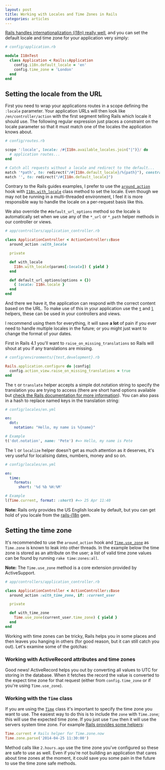 ```yaml
---
layout: post
title: Working with Locales and Time Zones in Rails
categories: articles
---
```

[Rails handles internationalization (i18n) really well](http://guides.rubyonrails.org/i18n.html), and you can set the default locale and time zone for your application very simply:

```ruby
# config/application.rb

module I18nTest
  class Application < Rails::Application
    config.i18n.default_locale = 'en'
    config.time_zone = 'London'
  end
end
```

## Setting the locale from the URL

First you need to wrap your applications routes in a scope defining the `:locale` parameter. Your application URLs will then look like `/en/controller/action` with the first segment telling Rails which locale it should use. The following regular expression just places a constraint on the locale parameter so that it must match one of the locales the application knows about.

```ruby
# config/routes.rb

scope ':locale', locale: /#{I18n.available_locales.join("|")}/ do
  # application routes...
end

# Catch all requests without a locale and redirect to the default...
match '*path', to: redirect("/#{I18n.default_locale}/%{path}"), constraints: lambda { |req| !req.path.starts_with? "/#{I18n.default_locale}/" }
match '', to: redirect("/#{I18n.default_locale}")
```

Contrary to the Rails guides examples, I prefer to use the [`around_action`](http://api.rubyonrails.org/classes/AbstractController/Callbacks/ClassMethods.html#method-i-around_action) hook with [`I18n.with_locale`](https://github.com/svenfuchs/i18n/blob/master/lib/i18n.rb#L252) class method to set the locale. Even though we may not be running in a multi-threaded environment, I feel it is more responsible way to handle the locale on a per-request basis like this.

We also override the `#default_url_options` method so the locale is automatically set when we use any of the `*_url` or `*_path` helper methods in our controller or views.

```ruby
# app/controllers/application_controller.rb

class ApplicationController < ActionController::Base
  around_action :with_locale

  private

  def with_locale
    I18n.with_locale(params[:locale]) { yield }
  end

  def default_url_options(options = {})
    { locale: I18n.locale }
  end
end
```

And there we have it, the application can respond with the correct content based on the URL. To make use of this in your application use the [`t`](http://api.rubyonrails.org/classes/AbstractController/Translation.html#method-i-t) and [`l`](http://api.rubyonrails.org/classes/AbstractController/Translation.html#method-i-l) helpers, these can be used in your controllers and views.

I recommend using them for everything, it will save **a lot** of pain if you ever need to handle multiple locales in the future; or you might just want to change the format of your dates.

First in Rails 4.1 you'll want to `raise_on_missing_translations` so Rails will shout at you if any translations are missing.

```ruby
# config/environments/{test,development}.rb

Rails.application.configure do |config|
  config.action_view.raise_on_missing_translations = true
end
```

The `t` or `translate` helper accepts a simple dot.notation string to specify the translation you are trying to access (there are short hand options available but [check the Rails documentation for more information](http://guides.rubyonrails.org/i18n.html)). You can also pass in a hash to replace named keys in the translation string:

```yaml
# config/locales/en.yml

en:
  dot:
    notation: "Hello, my name is %{name}"
```

```ruby
# Example
t('dot.notation', name: 'Pete') #=> Hello, my name is Pete
```

The `l` or `localize` helper doesn't get as much attention as it deserves, it's very useful for localising dates, numbers, money and so on.

```yaml
# config/locales/en.yml

en:
  time:
    formats:
      short: '%d %b %H:%M'
```

```ruby
# Example
l(Time.current, format: :short) #=> 25 Apr 11:40
```

**Note:** Rails only provides the US English locale by default, but you can get hold of you locale from the [rails-i18n](https://github.com/svenfuchs/rails-i18n) gem.

## Setting the time zone

It's recommended to use the `around_action` hook and [`Time.use_zone`](http://api.rubyonrails.org/classes/Time.html#method-i-use_zone) as `Time.zone` is known to leak into other threads. In the example below the time zone is stored as an attribute on the user; a list of valid time zone values can be found by running `rake time:zones:all`.

**Note:** The `Time.use_zone` method is a core extension provided by ActiveSupport.

```ruby
# app/controllers/application_controller.rb

class ApplicationController < ActionController::Base
  around_action :with_time_zone, if: :current_user

  private

  def with_time_zone
    Time.use_zone(current_user.time_zone) { yield }
  end
end
```

Working with time zones can be tricky, Rails helps you in some places and then leaves you hanging in others (for good reason, but it can still catch you out). Let's examine some of the gotchas:

### Working with ActiveRecord attributes and time zones

Good news! ActiveRecord helps you out by converting all values to UTC for storing in the database. When it fetches the record the value is converted to the expect time zone for that request (either from `config.time_zone` or if you're using `Time.use_zone`).

### Working with the `Time` class

If you are using the [`Time`](http://www.ruby-doc.org/core-2.1.2/Time.html) class it's important to specify the time zone you want to use. The easiest way to do this is to include the `zone` with `Time.zone`; this will use the expected time zone. If you just use `Time` then it will use the servers system time zone. For example [Rails provides some helpers](http://api.rubyonrails.org/classes/ActiveSupport/TimeZone.html):

```ruby
Time.current # Rails helper for Time.zone.now
Time.zone.parse('2014-04-25 11:30:00')
```

Method calls like `2.hours.ago` use the time zone you've configured so these are safe to use as well. Even if you're not building an application that cares about time zones at the moment, it could save you some pain in the future to use the time zone safe methods.

